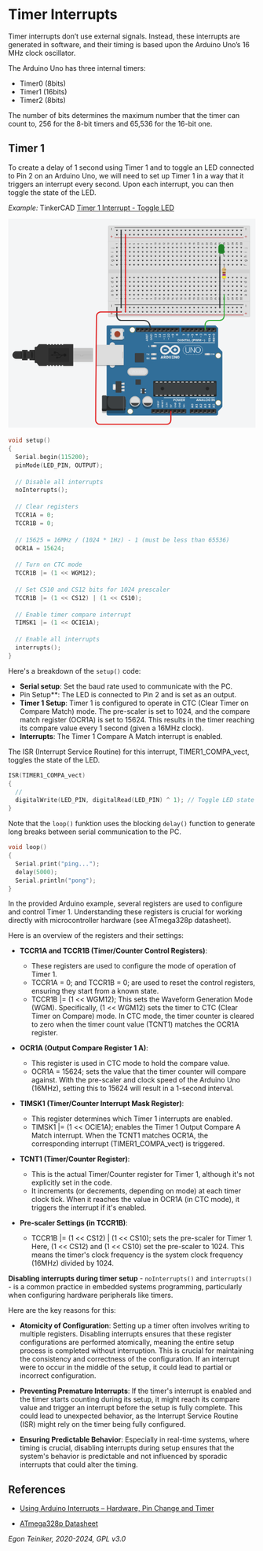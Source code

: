# Timer Interrupts 

Timer interrupts don’t use external signals. Instead, these interrupts are 
generated in software, and their timing is based upon the Arduino Uno’s 16 MHz 
clock oscillator.

The Arduino Uno has three internal timers:
* Timer0 (8bits)
* Timer1 (16bits) 
* Timer2 (8bits)

The number of bits determines the maximum number that the timer can count to, 
256 for the 8-bit timers and 65,536 for the 16-bit one.

## Timer 1

To create a delay of 1 second using Timer 1 and to toggle an LED 
connected to Pin 2 on an Arduino Uno, we will need to set up Timer 1 
in a way that it triggers an interrupt every second. 
Upon each interrupt, you can then toggle the state of the LED.

_Example:_ TinkerCAD [Timer 1 Interrupt - Toggle LED](https://www.tinkercad.com/things/61XNihYUyhI-timer1-interrupt)

![Timer 1 Interrupt](figures/Timer1Interrupt-LED.png)


```C++
void setup() 
{
  Serial.begin(115200);  
  pinMode(LED_PIN, OUTPUT);

  // Disable all interrupts
  noInterrupts();           

  // Clear registers
  TCCR1A = 0;
  TCCR1B = 0;

  // 15625 = 16MHz / (1024 * 1Hz) - 1 (must be less than 65536)
  OCR1A = 15624;            

  // Turn on CTC mode
  TCCR1B |= (1 << WGM12);   

  // Set CS10 and CS12 bits for 1024 prescaler
  TCCR1B |= (1 << CS12) | (1 << CS10);  

  // Enable timer compare interrupt
  TIMSK1 |= (1 << OCIE1A); 

  // Enable all interrupts
  interrupts(); 
}
```
Here's a breakdown of the `setup()` code:
* **Serial setup**: Set the baud rate used to communicate with the PC.
* Pin Setup**: The LED is connected to Pin 2 and is set as an output.
* **Timer 1 Setup**: Timer 1 is configured to operate in 
    CTC (Clear Timer on Compare Match) mode. 
    The pre-scaler is set to 1024, and the compare match register 
    (OCR1A) is set to 15624. This results in the timer reaching its 
    compare value every 1 second (given a 16MHz clock).
* **Interrupts**: The Timer 1 Compare A Match interrupt is enabled. 


The ISR (Interrupt Service Routine) for this interrupt, TIMER1_COMPA_vect, 
toggles the state of the LED.

```C++
ISR(TIMER1_COMPA_vect) 
{
  // 
  digitalWrite(LED_PIN, digitalRead(LED_PIN) ^ 1); // Toggle LED state
}
```

Note that the `loop()` funktion uses the blocking `delay()` function 
to generate long breaks between serial communication to the PC.
```C++
void loop() 
{
  Serial.print("ping...");
  delay(5000);
  Serial.println("pong");
}
```

In the provided Arduino example, several registers are used to configure 
and control Timer 1. Understanding these registers is crucial for working 
directly with microcontroller hardware (see ATmega328p datasheet). 

Here is an overview of the registers and their settings:
* **TCCR1A and TCCR1B (Timer/Counter Control Registers)**:
    * These registers are used to configure the mode of operation of Timer 1.
    * TCCR1A = 0; and TCCR1B = 0; are used to reset the control registers, 
        ensuring they start from a known state.
    * TCCR1B |= (1 << WGM12); This sets the Waveform Generation Mode (WGM). 
        Specifically, (1 << WGM12) sets the timer to CTC (Clear Timer on Compare) mode. 
        In CTC mode, the timer counter is cleared to zero when the timer count value 
        (TCNT1) matches the OCR1A register.

* **OCR1A (Output Compare Register 1 A)**:
    * This register is used in CTC mode to hold the compare value.
    * OCR1A = 15624; sets the value that the timer counter will compare against. 
        With the pre-scaler and clock speed of the Arduino Uno (16MHz), setting 
        this to 15624 will result in a 1-second interval.

* **TIMSK1 (Timer/Counter Interrupt Mask Register)**:
    * This register determines which Timer 1 interrupts are enabled.
    * TIMSK1 |= (1 << OCIE1A); enables the Timer 1 Output Compare A Match interrupt. 
        When the TCNT1 matches OCR1A, the corresponding interrupt (TIMER1_COMPA_vect) 
        is triggered.

* **TCNT1 (Timer/Counter Register)**:
    * This is the actual Timer/Counter register for Timer 1, although it's not 
        explicitly set in the code.
    * It increments (or decrements, depending on mode) at each timer clock tick. 
        When it reaches the value in OCR1A (in CTC mode), it triggers the interrupt 
        if it's enabled.

* **Pre-scaler Settings (in TCCR1B)**:
    * TCCR1B |= (1 << CS12) | (1 << CS10); sets the pre-scaler for Timer 1. 
        Here, (1 << CS12) and (1 << CS10) set the pre-scaler to 1024. 
        This means the timer's clock frequency is the system clock frequency 
        (16MHz) divided by 1024.


**Disabling interrupts during timer setup** - `noInterrupts()` and `interrupts()` - 
is a common practice in embedded systems programming, particularly when configuring 
hardware peripherals like timers. 

Here are the key reasons for this:
* **Atomicity of Configuration**: Setting up a timer often involves writing to 
    multiple registers. Disabling interrupts ensures that these register configurations 
    are performed atomically, meaning the entire setup process is completed without 
    interruption. 
    This is crucial for maintaining the consistency and correctness of the configuration. 
    If an interrupt were to occur in the middle of the setup, it could lead to partial or incorrect configuration.

* **Preventing Premature Interrupts**: If the timer's interrupt is enabled and the timer 
    starts counting during its setup, it might reach its compare value and trigger an 
    interrupt before the setup is fully complete. 
    This could lead to unexpected behavior, as the Interrupt Service Routine (ISR) might 
    rely on the timer being fully configured.

* **Ensuring Predictable Behavior**: Especially in real-time systems, where timing is 
    crucial, disabling interrupts during setup ensures that the system's behavior is 
    predictable and not influenced by sporadic interrupts that could alter the timing.

## References

* [Using Arduino Interrupts – Hardware, Pin Change and Timer](https://dronebotworkshop.com/interrupts/)

* [ATmega328p Datasheet](/hardware/microcontroller/atmega328p/)

*Egon Teiniker, 2020-2024, GPL v3.0* 